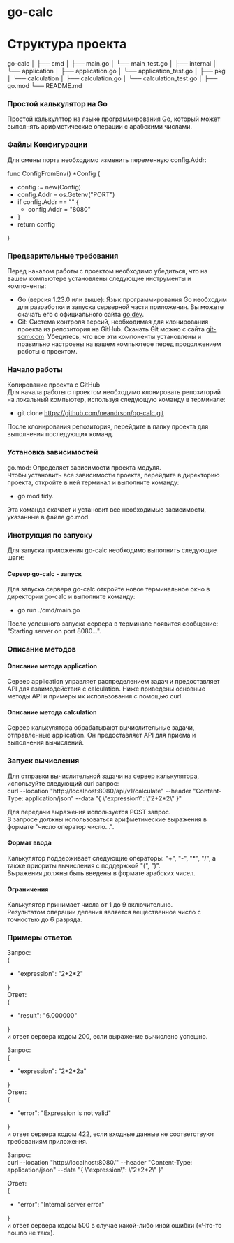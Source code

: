 
# go-calc

# Структура проекта

go-calc
│
├── cmd
│ ├── main.go
│ └── main_test.go
│
├── internal
│ └── application
│    ├── application.go
│    └── application_test.go
│
├── pkg
│ └── calculation
│    ├── calculation.go
│    └── calculation_test.go
│
├── go.mod
└── README.md

### Простой калькулятор на Go

Простой калькулятор на языке программирования Go, который может выполнять арифметические операции с арабскими числами.

### Файлы Конфигурации

Для смены порта необходимо изменить переменную config.Addr:  

func ConfigFromEnv() *Config {
   - config := new(Config)  
   - config.Addr = os.Getenv("PORT")  
   - if config.Addr == "" {  
       - config.Addr = "8080"  
   - }  
   - return config

}  

### Предварительные требования

Перед началом работы с проектом необходимо убедиться, что на вашем компьютере установлены следующие инструменты и компоненты:  
- Go (версия 1.23.0 или выше): Язык программирования Go необходим для разработки и запуска серверной части приложения. Вы можете скачать его с официального сайта [go.dev](https://go.dev/).
- Git: Система контроля версий, необходимая для клонирования проекта из репозитория на GitHub. Скачать Git можно с сайта [git-scm.com](https://git-scm.com/).
Убедитесь, что все эти компоненты установлены и правильно настроены на вашем компьютере перед продолжением работы с проектом.

### Начало работы  
Копирование проекта с GitHub  
Для начала работы с проектом необходимо клонировать репозиторий на локальный компьютер, используя следующую команду в терминале:  
- git clone https://github.com/neandrson/go-calc.git

После клонирования репозитория, перейдите в папку проекта для выполнения последующих команд.

### Установка зависимостей  
go.mod: Определяет зависимости проекта модуля.  
Чтобы установить все зависимости проекта, перейдите в директорию проекта, откройте в ней терминал и выполните команду:  
- go mod tidy.

Эта команда скачает и установит все необходимые зависимости, указанные в файле go.mod.

### Инструкция по запуску  
Для запуска приложения go-calc необходимо выполнить следующие шаги:  
#### Сервер go-calc - запуск  
Для запуска сервера go-calc откройте новое терминальное окно в директории go-calc и выполните команду:  
- go run ./cmd/main.go

После успешного запуска сервера в терминале появится сообщение: "Starting server on port 8080...".

### Описание методов  
#### Описание метода application  
Сервер application управляет распределением задач и предоставляет API для взаимодействия с calculation. Ниже приведены основные методы API и примеры их использования с помощью curl.

#### Описание метода calculation  
Сервер калькулятора обрабатывают вычислительные задачи, отправленные application. Он предоставляет API для приема и выполнения вычислений.

### Запуск вычисления  
Для отправки вычислительной задачи на сервер калькулятора, используйте следующий curl запрос:  
curl --location "http://localhost:8080/api/v1/calculate" --header "Content-Type: application/json" --data "{ \\"expression\\": \\"2+2*2\\" }"  

Для передачи выражения используется POST запрос.  
В запросе должны использоваться арифметические выражения в формате "число оператор число...".  
#### Формат ввода  
Калькулятор поддерживает следующие операторы: "+", "-", "*", "/", а также приориты вычисления с поддержкой "(", ")".   
Выражения должны быть введены в формате арабских чисел.  
#### Ограничения
Калькулятор принимает числа от 1 до 9 включительно.   
Результатом операции деления является вещественное число с точностью до 6 разряда.

### Примеры ответов  
Запрос:  
{  
   - "expression": "2+2*2"
   
}  
Ответ:  
{  
   - "result": "6.000000"
   
}   
и ответ сервера кодом 200, если выражение вычислено успешно.

Запрос:  
{  
   - "expression": "2+2*2a"  

}  
Ответ:  
{  
   - "error": "Expression is not valid"  

}  
и ответ сервера кодом 422, если входные данные не соответствуют требованиям приложения.

Запрос:  
curl --location "http://localhost:8080/" --header "Content-Type: application/json" --data "{ \\"expression\\": \\"2+2*2\\" }"

Ответ:  
{  
   - "error": "Internal server error"
   
}  
и ответ сервера кодом 500 в случае какой-либо иной ошибки («Что-то пошло не так»).

